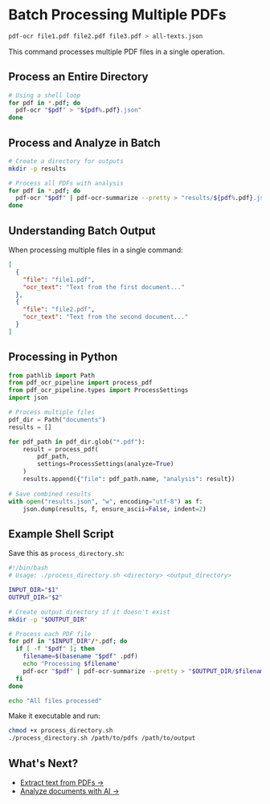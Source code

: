 # Batch Processing Multiple PDFs

```bash
pdf-ocr file1.pdf file2.pdf file3.pdf > all-texts.json
```

This command processes multiple PDF files in a single operation.

## Process an Entire Directory

```bash
# Using a shell loop
for pdf in *.pdf; do
  pdf-ocr "$pdf" > "${pdf%.pdf}.json"
done
```

## Process and Analyze in Batch

```bash
# Create a directory for outputs
mkdir -p results

# Process all PDFs with analysis
for pdf in *.pdf; do
  pdf-ocr "$pdf" | pdf-ocr-summarize --pretty > "results/${pdf%.pdf}.json"
done
```

## Understanding Batch Output

When processing multiple files in a single command:

```json
[
  {
    "file": "file1.pdf",
    "ocr_text": "Text from the first document..."
  },
  {
    "file": "file2.pdf",
    "ocr_text": "Text from the second document..."
  }
]
```

## Processing in Python

```python
from pathlib import Path
from pdf_ocr_pipeline import process_pdf
from pdf_ocr_pipeline.types import ProcessSettings
import json

# Process multiple files
pdf_dir = Path("documents")
results = []

for pdf_path in pdf_dir.glob("*.pdf"):
    result = process_pdf(
        pdf_path,
        settings=ProcessSettings(analyze=True)
    )
    results.append({"file": pdf_path.name, "analysis": result})
    
# Save combined results
with open("results.json", "w", encoding="utf-8") as f:
    json.dump(results, f, ensure_ascii=False, indent=2)
```

## Example Shell Script

Save this as `process_directory.sh`:

```bash
#!/bin/bash
# Usage: ./process_directory.sh <directory> <output_directory>

INPUT_DIR="$1"
OUTPUT_DIR="$2"

# Create output directory if it doesn't exist
mkdir -p "$OUTPUT_DIR"

# Process each PDF file
for pdf in "$INPUT_DIR"/*.pdf; do
  if [ -f "$pdf" ]; then
    filename=$(basename "$pdf" .pdf)
    echo "Processing $filename"
    pdf-ocr "$pdf" | pdf-ocr-summarize --pretty > "$OUTPUT_DIR/$filename.json"
  fi
done

echo "All files processed"
```

Make it executable and run:

```bash
chmod +x process_directory.sh
./process_directory.sh /path/to/pdfs /path/to/output
```

## What's Next?

- [Extract text from PDFs →](extract-text.md)
- [Analyze documents with AI →](analyze-documents.md)